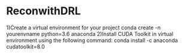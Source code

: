 # ReconwithDRL
1)Create a virtual environment for your project
  conda create -n yourenvname python=3.6 anaconda
2)Install CUDA Toolkit in virtual environment using the following command:
  conda install -c anaconda cudatoolkit=8.0
 

